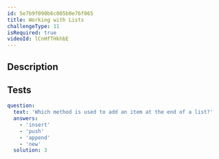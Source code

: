 ```yaml
---
id: 5e7b9f090b6c005b0e76f065
title: Working with Lists
challengeType: 11
isRequired: true
videoId: lCnHfTHkhbE
---
```


## Description
<section id='description'>

</section>

## Tests
<section id='tests'>

```yml
question:
  text: 'Which method is used to add an item at the end of a list?'
  answers:
    - 'insert'
    - 'push'
    - 'append'
    - 'new'
  solution: 3
  
```

</section>
